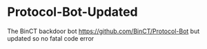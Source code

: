 # Protocol-Bot-Updated
The BinCT backdoor bot https://github.com/BinCT/Protocol-Bot but updated so no fatal code error

